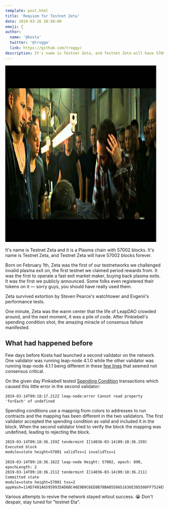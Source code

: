 ```yaml
---
template: post.html
title: 'Requiem for Testnet Zeta'
date: 2019-03-26 10:50:00
emoji: ζ
author:
  name: '@kosta'
  twitter: '@troggo'
  link: https://github.com/troggy/
description: It's name is Testnet Zeta, and Testnet Zeta will have 57002 blocks forever.
---
```



<img src="/img/blog/zeta.jpg" height="560" width="480" alt="LeapDAO's Testnet Zeta gone for good">

It's name is Testnet Zeta and it is a Plasma chain with 57002 blocks. It's name is Testnet Zeta, and Testnet Zeta will have 57002 blocks forever.

Born on February 1th, Zeta was the first of our testnetworks we challenged invalid plasma exit on, the first testnet we claimed period rewards from. It was the first to operate a fast exit market maker, buying back plasma exits. It was the first we publicly announced. Some folks even registered their tokens on it — sorry guys, you should have really used them.

Zeta survived extortion by Steven Pearce's watchtower and Evgenii's performance tests.

One minute, Zeta was the warm center that the life of LeapDAO crowded around, and the next moment, it was a pile of code. After Pinkiebell's spending condition shot, the amazing miracle of consensus failure manifested.

## What had happened before

Few days before Kosta had launched a second validator on the network. One validator was running leap-node 4.1.0 while the other validator was running leap-node 4.1.1 being different in these [few lines](https://github.com/leapdao/leap-node/commit/f38cfa0fd2d552942d0927832c53b50e79d36789) that seemed not consensus critical. 

On the given day Pinkiebell tested [Spending Condition](https://www.youtube.com/watch?v=cB5T0buF8GI) transactions which caused this little error in the second validator:


```
2019-03-14T09:18:17.212Z leap-node:error Cannot read property 'forEach' of undefined
```

Spending conditions use a mappnig from colors to addresses to run contracts and the mapping has been different in the two validators. The first validator accepted the spending condition as valid and included it in the block. When the second validator tried to verify the block the mapping was undefined, leading to rejecting the block.


```
2019-03-14T09:18:36.159Z tendermint I[14036-03-14|09:18:36.159] Executed block
module=state height=57001 validTxs=1 invalidTxs=1

2019-03-14T09:18:36.162Z leap-node Height: 57002, epoch: 890, epochLength: 2
2019-03-14T09:18:36.211Z tendermint I[14036-03-14|09:18:36.211] Committed state
module=state height=57001 txs=2 appHash=114D7401A65959935AD6BC46E9B9C6EE0B78BA0558651636E385508FF7524E93
```

Various attempts to revive the network stayed witout success. 😭 Don't despair, stay tuned for "testnet Eta".